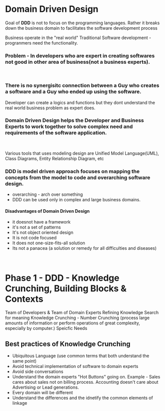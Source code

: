 # Domain Driven Design

Goal of **DDD** is not to focus on the programming languages. Rather it breaks down the business domain to facilitates the software development process

Business operate in the "real world"
Traditional Software development - progranmers  need the functionality. 

### Problem - In developers who are expert in creating softwares not good in other area of business(not a business experts).
<br />

### There is no synergisitc connection between a Guy who creates a software and a Guy who ended up using the software. 
Developer can create a logics and functions but they dont understand the real world business problem as expert does.
<br />

### Domain Driven Design helps the Developer and Business Experts to work together to solve complex need and requirements of the software application.
<br />

Various tools that uses modeling design are Unified Model Language(UML), Class Diagrams, Entity Relationship Diagram, etc

### DDD is model driven approach focuses on mapping the concepts from the model to code and overarching software design.
* overarching - arch over something
* DDD can be used only in complex and large business domains.

#### Disadvantages of Domain Driven Design
* it doesnot have a framework
* it's not a set of patterns
* It's  not object oriented design
* It is not code focused
* It does not one-size-fits-all solution
* Its not a panacea (a solution or remedy for all difficulties and diseases)

<br />

# Phase 1 - DDD - Knowledge Crunching, Building Blocks & Contexts

Team of Developers & Team of Domain Experts 
Refining Knowledge
Search for meaning
Knowledge Crunching - Number Crunching 
(process large amounts of information or perform operations of great complexity, especially by computer.)
Speicfic Needs
<br />

## Best practices of Knowledge Crunching 
* Ubiquitous Language (use common terms that both understand the same point)
* Avoid technical implementation of software to domain experts
* Avoid side conversations
* Understand the domain experts "Hot Buttons" going on. Example - Sales cares about sales not on billing process. Accounting doesn't care about Advertising or Lead generations.
* Every domain will be different
* Understand the differences and the idnetify the common elements of linkage

<br />






